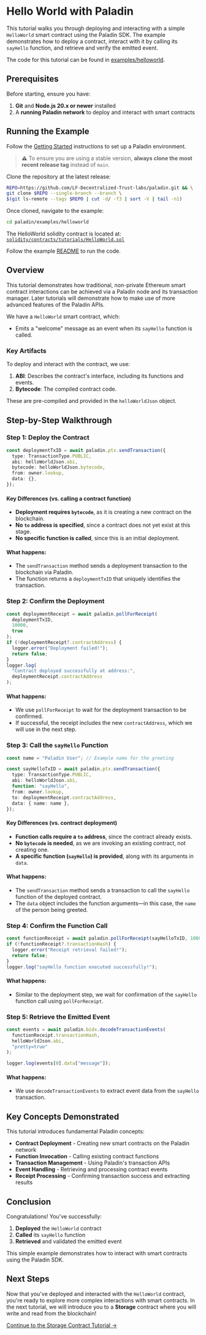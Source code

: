 # Hello World with Paladin

This tutorial walks you through deploying and interacting with a simple `HelloWorld` smart contract using the Paladin SDK. The example demonstrates how to deploy a contract, interact with it by calling its `sayHello` function, and retrieve and verify the emitted event.

The code for this tutorial can be found in [examples/helloworld](https://github.com/LF-Decentralized-Trust-labs/paladin/blob/main/examples/helloworld).

## Prerequisites

Before starting, ensure you have:

1. **Git** and **Node.js 20.x or newer** installed
2. A **running Paladin network** to deploy and interact with smart contracts

## Running the Example

Follow the [Getting Started](../../getting-started/installation/) instructions to set up a Paladin environment.

> ⚠️ To ensure you are using a stable version, **always clone the most recent release tag** instead of `main`.

Clone the repository at the latest release:

```bash
REPO=https://github.com/LF-Decentralized-Trust-labs/paladin.git && \
git clone $REPO --single-branch --branch \
$(git ls-remote --tags $REPO | cut -d/ -f3 | sort -V | tail -n1)
```

Once cloned, navigate to the example:

```bash
cd paladin/examples/helloworld
```

The HelloWorld solidity contract is located at: [`solidity/contracts/tutorials/HelloWorld.sol`](https://github.com/LF-Decentralized-Trust-labs/paladin/blob/main/solidity/contracts/tutorials/HelloWorld.sol)

Follow the example [README](https://github.com/LF-Decentralized-Trust-labs/paladin/blob/main/examples/helloworld/README.md) to run the code.

## Overview

This tutorial demonstrates how traditional, non-private Ethereum smart contract interactions can be achieved via a Paladin node and its transaction manager. Later tutorials will demonstrate how to make use of more advanced features of the Paladin APIs.

We have a `HelloWorld` smart contract, which:

- Emits a "welcome" message as an event when its `sayHello` function is called.

### Key Artifacts

To deploy and interact with the contract, we use:

1. **ABI**: Describes the contract's interface, including its functions and events.
2. **Bytecode**: The compiled contract code.

These are pre-compiled and provided in the `helloWorldJson` object.

## Step-by-Step Walkthrough

### Step 1: Deploy the Contract

```typescript
const deploymentTxID = await paladin.ptx.sendTransaction({
  type: TransactionType.PUBLIC,
  abi: helloWorldJson.abi,
  bytecode: helloWorldJson.bytecode,
  from: owner.lookup,
  data: {},
});
```

#### Key Differences (vs. calling a contract function)

- **Deployment requires `bytecode`**, as it is creating a new contract on the blockchain.
- **No `to` address is specified**, since a contract does not yet exist at this stage.
- **No specific function is called**, since this is an initial deployment.

#### What happens:

- The `sendTransaction` method sends a deployment transaction to the blockchain via Paladin.
- The function returns a `deploymentTxID` that uniquely identifies the transaction.

### Step 2: Confirm the Deployment

```typescript
const deploymentReceipt = await paladin.pollForReceipt(
  deploymentTxID,
  10000,
  true
);
if (!deploymentReceipt?.contractAddress) {
  logger.error("Deployment failed!");
  return false;
}
logger.log(
  "Contract deployed successfully at address:",
  deploymentReceipt.contractAddress
);
```

#### What happens:

- We use `pollForReceipt` to wait for the deployment transaction to be confirmed.
- If successful, the receipt includes the new `contractAddress`, which we will use in the next step.

### Step 3: Call the `sayHello` Function

```typescript
const name = "Paladin User"; // Example name for the greeting

const sayHelloTxID = await paladin.ptx.sendTransaction({
  type: TransactionType.PUBLIC,
  abi: helloWorldJson.abi,
  function: "sayHello",
  from: owner.lookup,
  to: deploymentReceipt.contractAddress,
  data: { name: name },
});
```

#### Key Differences (vs. contract deployment)

- **Function calls require a `to` address**, since the contract already exists.
- **No `bytecode` is needed**, as we are invoking an existing contract, not creating one.
- **A specific function (`sayHello`) is provided**, along with its arguments in `data`.

#### What happens:

- The `sendTransaction` method sends a transaction to call the `sayHello` function of the deployed contract.
- The `data` object includes the function arguments—in this case, the `name` of the person being greeted.

### Step 4: Confirm the Function Call

```typescript
const functionReceipt = await paladin.pollForReceipt(sayHelloTxID, 10000, true);
if (!functionReceipt?.transactionHash) {
  logger.error("Receipt retrieval failed!");
  return false;
}
logger.log("sayHello function executed successfully!");
```

#### What happens:

- Similar to the deployment step, we wait for confirmation of the `sayHello` function call using `pollForReceipt`.

### Step 5: Retrieve the Emitted Event

```typescript
const events = await paladin.bidx.decodeTransactionEvents(
  functionReceipt.transactionHash,
  helloWorldJson.abi,
  "pretty=true"
);

logger.log(events[0].data["message"]);
```

#### What happens:

- We use `decodeTransactionEvents` to extract event data from the `sayHello` transaction.

## Key Concepts Demonstrated

This tutorial introduces fundamental Paladin concepts:

- **Contract Deployment** - Creating new smart contracts on the Paladin network
- **Function Invocation** - Calling existing contract functions
- **Transaction Management** - Using Paladin's transaction APIs
- **Event Handling** - Retrieving and processing contract events
- **Receipt Processing** - Confirming transaction success and extracting results

## Conclusion

Congratulations! You've successfully:

1. **Deployed** the `HelloWorld` contract
2. **Called** its `sayHello` function
3. **Retrieved** and validated the emitted event

This simple example demonstrates how to interact with smart contracts using the Paladin SDK.

## Next Steps

Now that you've deployed and interacted with the `HelloWorld` contract, you're ready to explore more complex interactions with smart contracts. In the next tutorial, we will introduce you to a **Storage** contract where you will write and read from the blockchain!

[Continue to the Storage Contract Tutorial →](./public-storage.md)
